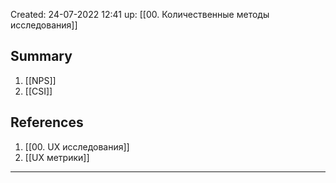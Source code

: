 Created: 24-07-2022 12:41
up: [[00. Количественные методы исследования]]

## Summary
1. [[NPS]] 
2. [[CSI]]

## References
1. [[00. UX исследования]]
2. [[UX метрики]] 
_______________________________________________________
